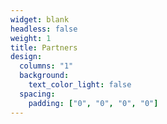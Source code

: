 ```yaml
---
widget: blank
headless: false
weight: 1
title: Partners
design:
  columns: "1"
  background:
    text_color_light: false
  spacing:
    padding: ["0", "0", "0", "0"]
---
```

<script src="https://code.jquery.com/jquery-1.12.4.min.js" integrity="sha256-ZosEbRLbNQzLpnKIkEdrPv7lOy9C27hHQ+Xp8a4MxAQ=" crossorigin="anonymous"></script>
<script src="/js/dragger.js"></script>
<style>
#mydiv {
  position: absolute;
  z-index: 9;
  background-color: #f1f1f1;
  border: 1px solid #d3d3d3;
  text-align: center;
}

#mydivheader {
  padding: 10px;
  cursor: move;
  z-index: 10;
  background-color: #2196F3;
  color: #fff;
}
</style>



